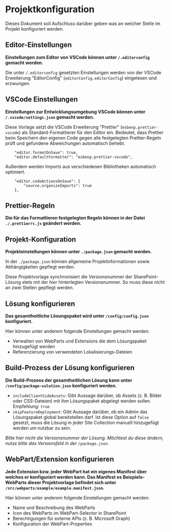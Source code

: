 # Projektkonfiguration

Dieses Dokument soll Aufschluss darüber geben was an welcher Stelle im Projekt konfiguriert werden.

## Editor-Einstellungen

**Einstellungen zum Editor von VSCode können unter `/.editorconfig` gemacht werden.**

Die unter `/.editorconfig` gesetzten Einstellungen werden von der VSCode Erweiterung "EditorConfig" (`editorConfig.editorConfig`) eingelesen und erzwungen.

## VSCode Einstellungen

**Einstellungen zur Entwicklungsumgebung VSCode können unter `/.vscode/settings.json` gemacht werden.**

Diese Vorlage setzt die VSCode Erweiterung "Prettier" (`esbenp.prettier-vscode`) als Standard-Formattierer für den Editor ein.
Bedeutet, dass Prettier beim Speichern den eigenen Code gegen alle festgelegten Prettier-Regeln prüft und gefundene Abweichungen automatisch behebt.

```
    "editor.formatOnSave": true,
    "editor.defaultFormatter": "esbenp.prettier-vscode",
```

Außerdem werden Imports aus verschiedenen Bibliotheken automatisch optimiert.

```
    "editor.codeActionsOnSave": {
        "source.organizeImports": true
    },
```

## Prettier-Regeln

**Die für das Formattieren festgelegten Regeln können in der Datei `./.prettierrc.js` geändert werden.**

## Projekt-Konfiguration

**Projekteinstellungen können unter `./package.json` gemacht werden.**

In der `./package.json` können allgemeine Projektinformationen sowie Abhängigkeiten gepflegt werden.

Diese Projektvorlage synchronisiert die Versionsnummer der SharePoint-Lösung stets mit der hier hinterlegten Versionsnummer.
So muss diese nicht an zwei Stellen gepflegt werden.

## Lösung konfigurieren

**Das gesamtheitliche Lösungspaket wird unter `/config/config.json` konfiguriert.**

Hier können unter anderem folgende Einstellungen gemacht werden:

-   Verwalten von WebParts und Extensions die dem Lösungspaket hinzugefügt werden
-   Referenzierung von verwendeten Lokalisierungs-Dateien

## Build-Prozess der Lösung konfigurieren

**Die Build-Prozess der gesamtheitlichen Lösung kann unter `/config/package-solution.json` konfiguriert werden.**

-   `includeClientSideAssets`: Gibt Aussage darüber, ob Assets (z. B. Bilder oder CSS-Dateien) mit ihm Lösungspaket abgelegt werden sollen. Empfehlung: `true`
-   `skipFeatureDeployment`: Gibt Aussage darüber, ob ein Admin das Lösungspaket global bereitstellen darf. Ist diese Option auf `false` gesetzt, muss die Lösung in jeder Site Collection manuell hinzugefügt werden um nutzbar zu sein.

_Bitte hier nicht die Versionsnummer der Lösung. Möchtest du diese ändern, nutze bitte das Versionsfeld in der `/package.json`._

## WebPart/Extension konfigurieren

**Jede Extension bzw. jeder WebPart hat ein eigenes Manifest über welches er konfiguriert werden kann. Das Manifest es Beispiels-WebParts dieser Projektvorlage befindet sich unter `/src/webparts/example/example.manifest.json`.**

Hier können unter anderem folgende Einstellungen gemacht werden:

-   Name und Beschreibung des WebParts
-   Icon des WebParts im WebPart-Selector in SharePoint
-   Berechtigungen für externe APIs (z. B. Microsoft Graph)
-   Konfiguration der WebPart-Properties
